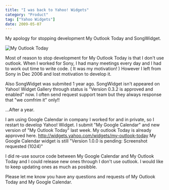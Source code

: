 ```yaml
---
title: "I was back to Yahoo! Widgets"
category: "Product"
tag: ["Yahoo Widgets"]
date: 2009-05-07
---
```

My apology for stopping development My Outlook Today and SongWidget.

<img src="/assets/site/images/2009/myoutlooktoday_20090425.jpg" alt="My Outlook Today" />

Most of reason to stop development for My Outlook Today is that I don't use outlook. When I worked for Sony, I had many meetings every day and I had to work out time to write code. ( It was my motivation! )  However I left from Sony in Dec 2006 and lost motivation to develop it. 

Also SongWidget was submited 1 year ago. SongWidget isn't appeared on Yahoo! Widget Gallery through status is "Version 0.3.2 is approved and enabled" now. I often send request support team but they always response that "we comfrim it" only!! 

...After a year.

I am using Google Calendar in company I worked for and in private, so I restart to develop Yahoo! Widget. I submit "My Google Calendar" and new version of "My Outlook Today" last week. My outlook Today is already approved here. <a href="http://widgets.yahoo.com/widgets/my-outlook-today">http://widgets.yahoo.com/widgets/my-outlook-today</a> My Google Calendar widget is still "Version 1.0.0 is pending: Screenshot requested (1024)"

I did re-use source code between My Google Calendar and My Outlook Today and I could release new ones through I don't use outlook. I would like to keep updating ones as much as posibble.

Please let me know you have any questions and requests of My Outlook Today and My Google Calendar.


